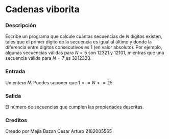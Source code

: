 # Cadenas viborita

### Descripción

Escribe un programa que calcule cuántas secuencias de $N$ dígitos existen, tales que el primer dígito de la secuencia es igual al último y donde la diferencia entre dígitos consecutivos es 1 (en valor absoluto). Por ejemplo, algunas secuencias válidas para $N = 5$ son $12321$ y $12101$, mientras que una secuencia válida para $N=7$ es $3212323$.

### Entrada

Un entero $N$. Puedes suponer que $1<=N<=25$.

### Salida

El número de secuencias que cumplen las propiedades descritas.

### Creditos

Creado por Mejia Bazan Cesar Arturo 2182005565
